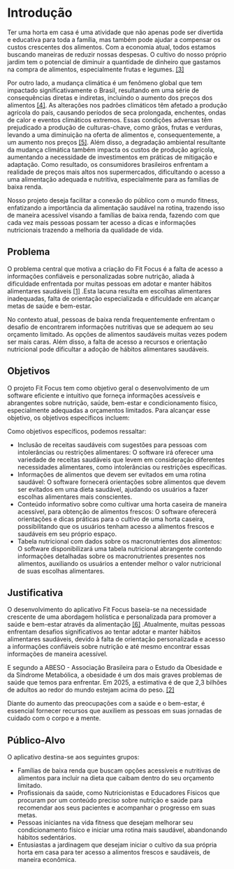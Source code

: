 # Introdução

Ter uma horta em casa é uma atividade que não apenas pode ser divertida e educativa para toda a família, mas também pode ajudar a compensar os custos crescentes dos alimentos. Com a economia atual, todos estamos buscando maneiras de reduzir nossas despesas. O cultivo do nosso próprio jardim tem o potencial de diminuir a quantidade de dinheiro que gastamos na compra de alimentos, especialmente frutas e legumes. [[3]](13-Referências.md) 

Por outro lado, a mudança climática é um fenômeno global que tem impactado significativamente o Brasil, resultando em uma série de consequências diretas e indiretas, incluindo o aumento dos preços dos alimentos [[4]](13-Referências.md). As alterações nos padrões climáticos têm afetado a produção agrícola do país, causando períodos de seca prolongada, enchentes, ondas de calor e eventos climáticos extremos. Essas condições adversas têm prejudicado a produção de culturas-chave, como grãos, frutas e verduras, levando a uma diminuição na oferta de alimentos e, consequentemente, a um aumento nos preços [[5]](13-Referências.md). Além disso, a degradação ambiental resultante da mudança climática também impacta os custos de produção agrícola, aumentando a necessidade de investimentos em práticas de mitigação e adaptação. Como resultado, os consumidores brasileiros enfrentam a realidade de preços mais altos nos supermercados, dificultando o acesso a uma alimentação adequada e nutritiva, especialmente para as famílias de baixa renda.

Nosso projeto deseja facilitar a conexão do público com o mundo fitness, enfatizando a importãncia da alimentação saudável na rotina, trazendo isso de maneira acessível visando a famílias de baixa renda, fazendo com que cada vez mais pessoas possam ter acesso a dicas e informações nutricionais trazendo a melhoria da qualidade de vida.

## Problema

O problema central que motiva a criação do Fit Focus é a falta de acesso a informações confiáveis e personalizadas sobre nutrição, aliada à dificuldade enfrentada por muitas pessoas em adotar e manter hábitos alimentares saudáveis [[1]](13-Referências.md) .Esta lacuna resulta em escolhas alimentares inadequadas, falta de orientação especializada e dificuldade em alcançar metas de saúde e bem-estar.

No contexto atual, pessoas de baixa renda frequentemente enfrentam o desafio de encontrarem informações nutritivas que se adequem ao seu orçamento limitado. As opções de alimentos saudáveis muitas vezes podem ser mais caras. Além disso, a falta de acesso a recursos e orientação nutricional pode dificultar a adoção de hábitos alimentares saudáveis.

## Objetivos

O projeto Fit Focus tem como objetivo geral o desenvolvimento de um software eficiente e intuitivo que forneça informações acessíveis e abrangentes sobre nutrição, saúde, bem-estar e condicionamento físico, especialmente adequadas a orçamentos limitados. Para alcançar esse objetivo, os objetivos específicos incluem:


Como objetivos específicos, podemos ressaltar:

*  Inclusão de receitas saudáveis com sugestões para pessoas com intolerâncias ou restrições alimentares: O software irá oferecer uma variedade de receitas saudáveis que levem em consideração diferentes necessidades alimentares, como intolerâncias ou restrições específicas.
*	Informações de alimentos que devem ser evitados em uma rotina saudável: O software fornecerá orientações sobre alimentos que devem ser evitados em uma dieta saudável, ajudando os usuários a fazer escolhas alimentares mais conscientes.
*	 Conteúdo informativo sobre como cultivar uma horta caseira de maneira acessível, para obtenção de alimentos frescos: O software oferecerá orientações e dicas práticas para o cultivo de uma horta caseira, possibilitando que os usuários tenham acesso a alimentos frescos e saudáveis em seu próprio espaço.
*  Tabela nutricional com dados sobre os macronutrientes dos alimentos: O software disponibilizará uma tabela nutricional abrangente contendo informações detalhadas sobre os macronutrientes presentes nos alimentos, auxiliando os usuários a entender melhor o valor nutricional de suas escolhas alimentares.

## Justificativa

O desenvolvimento do aplicativo Fit Focus baseia-se na necessidade crescente de uma abordagem holística e personalizada para promover a saúde e bem-estar através da alimentação [[6]](13-Referências.md) .Atualmente, muitas pessoas enfrentam desafios significativos ao tentar adotar e manter hábitos alimentares saudáveis, devido à falta de orientação personalizada e acesso a informações confiáveis sobre nutrição e até mesmo encontrar essas informações de maneira acessível. 

E segundo a ABESO - Associação Brasileira para o Estudo da Obesidade e da Síndrome Metabólica, a obesidade é um dos mais graves problemas de saúde que temos para enfrentar. Em 2025, a estimativa é de que 2,3 bilhões de adultos ao redor do mundo estejam acima do peso. [[2]](13-Referências.md) 

Diante do aumento das preocupações com a saúde e o bem-estar, é essencial fornecer recursos que auxiliem as pessoas em suas jornadas de cuidado com o corpo e a mente.

## Público-Alvo

O aplicativo destina-se aos seguintes grupos:

* Famílias de baixa renda que buscam opções acessíveis e nutritivas de alimentos para incluir na dieta que caibam dentro do seu orçamento limitado.
* Profissionais da saúde, como Nutricionistas e Educadores Físicos que procuram por um conteúdo preciso sobre nutrição e saúde para recomendar aos seus pacientes e acompanhar o progresso em suas metas.
* Pessoas iniciantes na vida fitness que desejam melhorar seu condicionamento físico e iniciar uma rotina mais saudável, abandonando hábitos sedentários.
* Entusiastas a jardinagem que desejam iniciar o cultivo da sua própria horta em casa para ter acesso a alimentos frescos e saudáveis, de maneira econômica.


